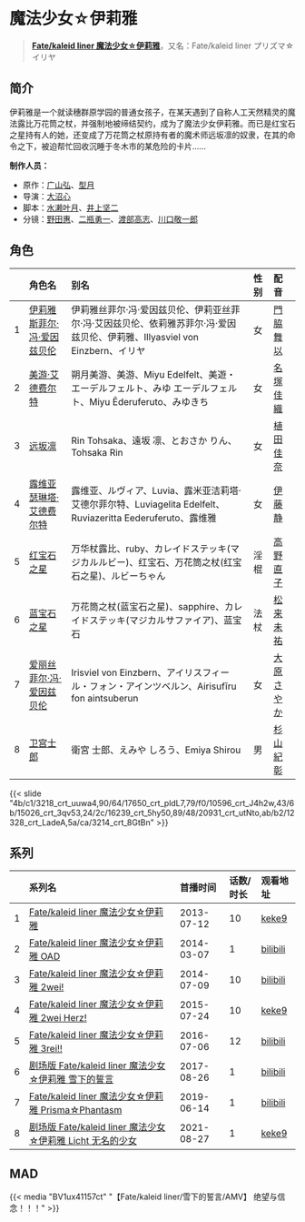 # 魔法少女☆伊莉雅


> <u>**[Fate/kaleid liner 魔法少女☆伊莉雅](http://bgm.tv/subject/43951)**</u>，又名：Fate/kaleid liner プリズマ☆イリヤ

## 简介


伊莉雅是一个就读穗群原学园的普通女孩子，在某天遇到了自称人工天然精灵的魔法露比万花筒之杖，并强制地被缔结契约，成为了魔法少女伊莉雅。而已是红宝石之星持有人的她，还变成了万花筒之杖原持有者的魔术师远坂凛的奴隶，在其的命令之下，被迫帮忙回收沉睡于冬木市的某危险的卡片……

**制作人员：**
- 原作：[广山弘](http://bgm.tv/person/9280)、[型月](http://bgm.tv/person/1465)
- 导演：[大沼心](http://bgm.tv/person/2860)
- 脚本：[水濑叶月](http://bgm.tv/person/7054)、[井上坚二](http://bgm.tv/person/3815)
- 分镜：[野田惠](http://bgm.tv/person/3726)、[二瓶勇一](http://bgm.tv/person/14240)、[渡部高志](http://bgm.tv/person/172)、[川口敬一郎](http://bgm.tv/person/3086)

## 角色

|     |   角色名   |   别名  | 性别 |  配音  |
|:--- |:------  |:----      |:---  |:--   |
| 1 | [伊莉雅斯菲尔·冯·爱因兹贝伦](http://bgm.tv/character/3218) | 伊莉雅丝菲尔·冯·爱因兹贝伦、伊莉亚丝菲尔·冯·艾因兹贝伦、依莉雅苏菲尔·冯·爱因兹贝伦、伊莉雅、Illyasviel von Einzbern、イリヤ | 女 | [門脇舞以](http://bgm.tv/person/4402) |
| 2 | [美游·艾德费尔特](http://bgm.tv/character/17650) | 朔月美游、美游、Miyu Edelfelt、美遊・エーデルフェルト、みゆ エーデルフェルト、Miyu Ēderuferuto、みゆきち | 女 | [名塚佳織](http://bgm.tv/person/3922) |
| 3 | [远坂凛](http://bgm.tv/character/10596) | Rin Tohsaka、遠坂 凛、とおさか りん、Tohsaka Rin | 女 | [植田佳奈](http://bgm.tv/person/4263) |
| 4 | [露维亚瑟琳塔·艾德费尔特](http://bgm.tv/character/15026) | 露维亚、ルヴィア、Luvia、露米亚洁莉塔·艾德尔菲尔特、Luviagelita Edelfelt、Ruviazeritta Eederuferuto、露维雅 | 女 | [伊藤静](http://bgm.tv/person/4272) |
| 5 | [红宝石之星](http://bgm.tv/character/16239) | 万华杖露比、ruby、カレイドステッキ(マジカルルビー)、红宝石、万花筒之杖(红宝石之星)、ルビーちゃん | 淫棍 | [高野直子](http://bgm.tv/person/4031) |
| 6 | [蓝宝石之星](http://bgm.tv/character/20931) | 万花筒之杖(蓝宝石之星)、sapphire、カレイドステッキ(マジカルサファイア)、蓝宝石 | 法杖 | [松来未祐](http://bgm.tv/person/4353) |
| 7 | [爱丽丝菲尔·冯·爱因兹贝伦](http://bgm.tv/character/12328) | Irisviel von Einzbern、アイリスフィール・フォン・アインツベルン、Airisufīru fon aintsuberun | 女 | [大原さやか](http://bgm.tv/person/3890) |
| 8 | [卫宫士郎](http://bgm.tv/character/3214) | 衛宮 士郎、えみや しろう、Emiya Shirou | 男 | [杉山紀彰](http://bgm.tv/person/4578) |

{{< slide "4b/c1/3218_crt_uuwa4,90/64/17650_crt_pldL7,79/f0/10596_crt_J4h2w,43/6b/15026_crt_3qv53,24/2c/16239_crt_5hy50,89/48/20931_crt_utNto,ab/b2/12328_crt_LadeA,5a/ca/3214_crt_8GtBn" >}}

## 系列

|     | 系列名                                        | 首播时间       | 话数/时长 | 观看地址                                                       |
| :-- | :----------------------------------------- | :--------- | :---- | :--------------------------------------------------------- |
| 1   |[Fate/kaleid liner 魔法少女☆伊莉雅](https://bgm.tv/subject/43951)| 2013-07-12 | 10    | [keke9](https://www.keke9.app/play/23117-4-178071.html)    |
| 2   |[Fate/kaleid liner 魔法少女☆伊莉雅 OAD](https://bgm.tv/subject/83731)| 2014-03-07 | 1     | [bilibili](https://www.bilibili.com/bangumi/play/ss3476)   |
| 3   |[Fate/kaleid liner 魔法少女☆伊莉雅 2wei!](https://bgm.tv/subject/83402)| 2014-07-09 | 10    | [bilibili](https://www.bilibili.com/bangumi/play/ss2574)   |
| 4   |[Fate/kaleid liner 魔法少女☆伊莉雅 2wei Herz!](https://bgm.tv/subject/107974)| 2015-07-24 | 10    | [keke9](https://www.keke9.app/search?k=魔法少女☆伊莉雅)           |
| 5   |[Fate/kaleid liner 魔法少女☆伊莉雅 3rei!!](https://bgm.tv/subject/113134)| 2016-07-06 | 12    | [bilibili](https://www.bilibili.com/bangumi/play/ss5065)   |
| 6   |[剧场版 Fate/kaleid liner 魔法少女☆伊莉雅 雪下的誓言](https://bgm.tv/subject/147466)| 2017-08-26 | 1     | [bilibili](https://www.bilibili.com/bangumi/play/ss24856/) |
| 7   |[Fate/kaleid liner 魔法少女☆伊莉雅 Prisma☆Phantasm](https://bgm.tv/subject/193373)| 2019-06-14 | 1     | [bilibili](https://www.bilibili.com/bangumi/play/ss28400)  |
| 8   |[剧场版 Fate/kaleid liner 魔法少女☆伊莉雅 Licht 无名的少女](https://bgm.tv/subject/227263)| 2021-08-27 | 1     | [keke9](https://www.keke9.app/play/179201-4-209569.html)   |


## MAD

{{< media  "BV1ux41157ct"
"【Fate/kaleid liner/雪下的誓言/AMV】 绝望与信念！！！"  >}}
